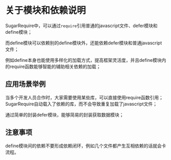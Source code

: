 # 关于模块和依赖说明

SugarRequire中，可以通过`require`引用普通的javascript文件、defer模块和define模块；

而define模块可以依赖别的define模块外，还能依赖defer模块和普通javascript文件；

例如define本身也能使用多样化的加载方式，提高框架灵活度，并且define模块内的require函数能够智能的辅助相关依赖的加载；

## 应用场景举例

当多个开发人员合作时，大家需要使用某些库，可以直接使用require函数引用；SugarRequire自动载入了依赖的库，而不会导致重复加载了javascript文件；

通过简单的封装defer模块，能够简易的封装获取数据模块；

## 注意事项

define模块间的依赖不要形成依赖闭环，例如几个文件都产生互相依赖的话就会卡流程。